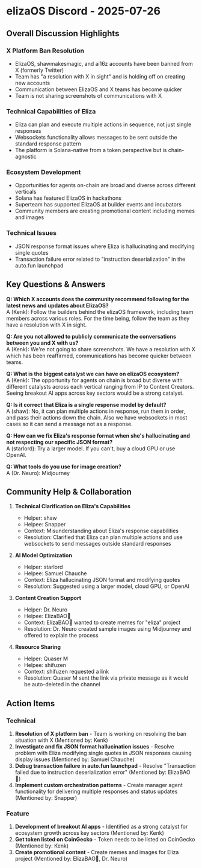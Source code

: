 # elizaOS Discord - 2025-07-26

## Overall Discussion Highlights

### X Platform Ban Resolution
- ElizaOS, shawmakesmagic, and ai16z accounts have been banned from X (formerly Twitter)
- Team has "a resolution with X in sight" and is holding off on creating new accounts
- Communication between ElizaOS and X teams has become quicker
- Team is not sharing screenshots of communications with X

### Technical Capabilities of Eliza
- Eliza can plan and execute multiple actions in sequence, not just single responses
- Websockets functionality allows messages to be sent outside the standard response pattern
- The platform is Solana-native from a token perspective but is chain-agnostic

### Ecosystem Development
- Opportunities for agents on-chain are broad and diverse across different verticals
- Solana has featured ElizaOS in hackathons
- Superteam has supported ElizaOS at builder events and incubators
- Community members are creating promotional content including memes and images

### Technical Issues
- JSON response format issues where Eliza is hallucinating and modifying single quotes
- Transaction failure error related to "instruction deserialization" in the auto.fun launchpad

## Key Questions & Answers

**Q: Which X accounts does the community recommend following for the latest news and updates about ElizaOS?**  
A (Kenk): Follow the builders behind the elizaOS framework, including team members across various roles. For the time being, follow the team as they have a resolution with X in sight.

**Q: Are you not allowed to publicly communicate the conversations between you and X with us?**  
A (Kenk): We're not going to share screenshots. We have a resolution with X which has been reaffirmed, communications has become quicker between teams.

**Q: What is the biggest catalyst we can have on elizaOS ecosystem?**  
A (Kenk): The opportunity for agents on chain is broad but diverse with different catalysts across each vertical ranging from IP to Content Creators. Seeing breakout AI apps across key sectors would be a strong catalyst.

**Q: Is it correct that Eliza is a single response model by default?**  
A (shaw): No, it can plan multiple actions in response, run them in order, and pass their actions down the chain. Also we have websockets in most cases so it can send a message not as a response.

**Q: How can we fix Eliza's response format when she's hallucinating and not respecting our specific JSON format?**  
A (starlord): Try a larger model. If you can't, buy a cloud GPU or use OpenAI.

**Q: What tools do you use for image creation?**  
A (Dr. Neuro): Midjourney

## Community Help & Collaboration

1. **Technical Clarification on Eliza's Capabilities**
   - Helper: shaw
   - Helpee: Snapper
   - Context: Misunderstanding about Eliza's response capabilities
   - Resolution: Clarified that Eliza can plan multiple actions and use websockets to send messages outside standard responses

2. **AI Model Optimization**
   - Helper: starlord
   - Helpee: Samuel Chauche
   - Context: Eliza hallucinating JSON format and modifying quotes
   - Resolution: Suggested using a larger model, cloud GPU, or OpenAI

3. **Content Creation Support**
   - Helper: Dr. Neuro
   - Helpee: ElizaBAO🌟
   - Context: ElizaBAO🌟 wanted to create memes for "eliza" project
   - Resolution: Dr. Neuro created sample images using Midjourney and offered to explain the process

4. **Resource Sharing**
   - Helper: Quaser M
   - Helpee: shifuzen
   - Context: shifuzen requested a link
   - Resolution: Quaser M sent the link via private message as it would be auto-deleted in the channel

## Action Items

### Technical
1. **Resolution of X platform ban** - Team is working on resolving the ban situation with X (Mentioned by: Kenk)
2. **Investigate and fix JSON format hallucination issues** - Resolve problem with Eliza modifying single quotes in JSON responses causing display issues (Mentioned by: Samuel Chauche)
3. **Debug transaction failure in auto.fun launchpad** - Resolve "Transaction failed due to instruction deserialization error" (Mentioned by: ElizaBAO🌟)
4. **Implement custom orchestration patterns** - Create manager agent functionality for delivering multiple responses and status updates (Mentioned by: Snapper)

### Feature
1. **Development of breakout AI apps** - Identified as a strong catalyst for ecosystem growth across key sectors (Mentioned by: Kenk)
2. **Get token listed on CoinGecko** - Token needs to be listed on CoinGecko (Mentioned by: Kenk)
3. **Create promotional content** - Create memes and images for Eliza project (Mentioned by: ElizaBAO🌟, Dr. Neuro)